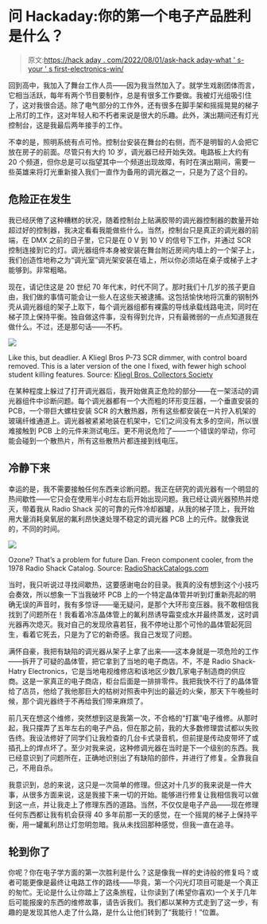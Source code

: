 # 问 Hackaday:你的第一个电子产品胜利是什么？

> 原文:[https://hack aday . com/2022/08/01/ask-hack aday-what ' s-your ' s first-electronics-win/](https://hackaday.com/2022/08/01/ask-hackaday-what-was-your-first-electronics-win/)

回到高中，我加入了舞台工作人员——因为我当然加入了。就学生戏剧团体而言，它相当活跃，每年有两个节目要制作，总是有很多工作要做。我被灯光组吸引住了，这对我很合适。除了电气部分的工作外，还有很多在脚手架和摇摇晃晃的梯子上吊灯的工作，这对年轻人和不朽者来说是很大的乐趣。此外，演出期间还有灯光控制台，这是我最后两年接手的工作。

不幸的是，照明系统有点可怜。控制台安装在舞台的右侧，而不是明智的人会把它放在房子的前面。尽管只有大约 10 岁，调光器已经开始失效。电路板上大约有 20 个频道，但你总是可以指望其中一个频道出现故障，有时在演出期间，需要一些英雄来将灯光重新接入我们一直作为备用的调光器之一，只是为了这个目的。

## 危险正在发生

我已经厌倦了这种糟糕的状况，随着控制台上贴满胶带的调光器控制器的数量开始超过好的控制器，我决定看看我能做些什么。当然，控制台只是真正的调光器的前端，在 DMX 之前的日子里，它只是在 0 V 到 10 V 的信号下工作，并通过 SCR 控制连接到它的灯。调光器组件本身被安装在舞台附近房间内墙上的一个架子上，我们创造性地称之为“调光室”调光架安装在墙上，所以你必须站在桌子或梯子上才能够到。非常粗略。

现在，请记住这是 20 世纪 70 年代末，时代不同了。那时我们十几岁的孩子更自由，我们做的事情可能会让一些人在这些天被逮捕。这包括愉快地将沉重的钢制外壳从调光器组的架子上取下，每个调光器组都有裸露的导线承载线路电流，同时在梯子顶上保持平衡。独自做这件事，没有得到允许，只有最微弱的一点点知道我在做什么。不过，还是那句话——不朽。

![](../Images/78fb0233aeb147967dfd96f9689754b5.png)

Like this, but deadlier. A Kliegl Bros P-73 SCR dimmer, with control board removed. This is a later version of the one I fixed, with fewer high school student killing features. Source: [Kliegl Bros. Collectors Society](https://klieglbros.com/service/dimmers/P73/Kliegl%20Bros%20P73%20Dimmer%20Manual%20release%201_0.pdf)

在某种程度上躲过了打开调光器后，我开始做真正危险的部分——在一架活动的调光器组件中诊断问题。每个调光器都有一个大而粗的环形变压器，一个垂直安装的 PCB，一个带巨大螺柱安装 SCR 的大散热器，所有这些都安装在一片拧入机架的玻璃纤维通道上。调光器被紧紧地装在机架中，它们之间没有太多的空间，所以很难接触到 PCB 上的元件来测试电压。更不用说危险了——一个错误的举动，你可能会碰到一个散热片，所有这些散热片都连接到线电压。

## 冷静下来

幸运的是，我不需要接触任何东西来诊断问题。我正在研究的调光器有一个明显的热间歇性——它只会在使用半小时左右后开始出现问题。我已经让调光器预热并熄灭，带着我从 Radio Shack 买的可靠的元件冷却器罐，从我的梯子顶上，我开始用大量消耗臭氧层的氟利昂快速处理不稳定的调光器 PCB 上的元件。就像我说的，不同的时间。

![](../Images/1b465ff0a0eb8bc1a22d12d5ca819695.png)

Ozone? That’s a problem for future Dan. Freon component cooler, from the 1978 Radio Shack Catalog. Source: [RadioShackCatalogs.com](https://radioshackcatalogs.com/flipbook/1978_radioshack_catalog.html)

当时，我只听说过寻找间歇热，这要感谢电台的目录。我真的没有想到这个小技巧会奏效，所以想象一下当我破坏 PCB 上的一个特定晶体管并听到灯重新亮起的明确无误的声音时，我有多惊讶——毫无疑问，是那个大环形变压器。我不敢相信我找到了问题所在！我看着冷冻晶体管上的氟利昂诱导霜变成水并最终蒸发，这时调光器再次熄灭。我对自己的发现欣喜若狂，我不停地让那个可怜的晶体管起死回生，看着它死去，只是为了它的新奇感。我自己发现了问题。

满怀自豪，我把有缺陷的调光器从架子上拿了出来——这本身就是一项危险的工作——拆开了可疑的晶体管，把它拿到了当地的电子商店。不，不是 Radio Shack-Hatry Electronics，它是当地电视维修店和该地区少数几家电子制造商的供应商。这是一家真正的电子商店，柜台后面是一排排零件。我把我快不行了的晶体管给了店员，他给了我他那巨大的枯树对照表中列出的最近的火柴，那天下午晚些时候，那个调光器终于不再给我们带来麻烦了。

前几天在想这个维修，突然想到这是我第一次，不合格的“打赢”电子维修。从那时起，我只摆弄了五年左右的电子产品，但在那之前，我的大多数修理尝试都以失败告终。我设法修好了同学们让我检查的几台卡式录音机，但前提是传动皮带坏了或插孔上的焊点坏了。至少对我来说，这种修调光器在当时是下一个级别的东西。我已经意识到了问题所在，正确地识别出了有缺陷的部件，并进行了修复。全靠我自己，不用自杀。

我意识到，总的来说，这只是一次简单的修理。但这对十几岁的我来说是一件大事，从很多方面来说，这是我接下来一切的开始。能够进行修复让我相信我可以做到这一点，并让我走上了修理东西的道路。当然，不仅仅是电子产品——现在修理任何东西都让我有机会获得 40 多年前那一天的感觉，在一个摇晃的梯子上保持平衡，用一罐氟利昂让灯忽明忽暗。我从未找回那种感觉，但我一直在追寻。

## 轮到你了

你呢？你在电子学方面的第一次胜利是什么？这是像我一样的史诗般的修复吗？或者可能更像是最终让电路工作的路线——毕竟，第一个闪光灯项目可能是一个真正的匆忙。无论是什么让你踏上了这条旅程，让你读到了(希望你喜欢)一个关于几年后可能报废的东西的维修故事，请告诉我们。我们都以某种方式走到了这一步，有趣的是发现其他人走了什么路，是什么让他们转到了“我能行！”位置。